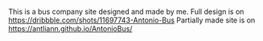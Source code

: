 This is a bus company site designed and made by me. Full design is on https://dribbble.com/shots/11697743-Antonio-Bus
Partially made site is on https://antliann.github.io/AntonioBus/
